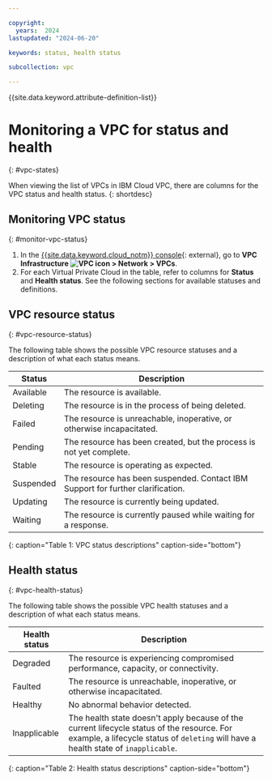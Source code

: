 ```yaml
---

copyright:
  years:  2024
lastupdated: "2024-06-20"

keywords: status, health status

subcollection: vpc

---
```


{{site.data.keyword.attribute-definition-list}}

# Monitoring a VPC for status and health
{: #vpc-states}

When viewing the list of VPCs in IBM Cloud VPC, there are columns for the VPC status and health status.
{: shortdesc}

## Monitoring VPC status
{: #monitor-vpc-status}

1. In the [{{site.data.keyword.cloud_notm}} console](/login){: external}, go to **VPC Infrastructure ![VPC icon](../../icons/vpc.svg) > Network > VPCs**.
2. For each Virtual Private Cloud in the table, refer to columns for **Status** and **Health status**. See the following sections for available statuses and definitions.

## VPC resource status
{: #vpc-resource-status}

The following table shows the possible VPC resource statuses and a description of what each status means.

| Status| Description|
|----------------|-----------|
| Available       | The resource is available.|
| Deleting        | The resource is in the process of being deleted.|
| Failed          | The resource is unreachable, inoperative, or otherwise incapacitated.|
| Pending         | The resource has been created, but the process is not yet complete.|
| Stable          | The resource is operating as expected.|
| Suspended       | The resource has been suspended. Contact IBM Support for further clarification.|
| Updating        | The resource is currently being updated.|
| Waiting         | The resource is currently paused while waiting for a response.|
{: caption="Table 1: VPC status descriptions" caption-side="bottom"}

## Health status
{: #vpc-health-status}

The following table shows the possible VPC health statuses and a description of what each status means.

|Health status|Description|
|----------------|-----------|
| Degraded        | The resource is experiencing compromised performance, capacity, or connectivity.|
| Faulted         | The resource is unreachable, inoperative, or otherwise incapacitated.|
| Healthy         | No abnormal behavior detected.|
| Inapplicable    | The health state doesn't apply because of the current lifecycle status of the resource. For example, a lifecycle status of `deleting` will have a health state of `inapplicable`.|
{: caption="Table 2: Health status descriptions" caption-side="bottom"}
